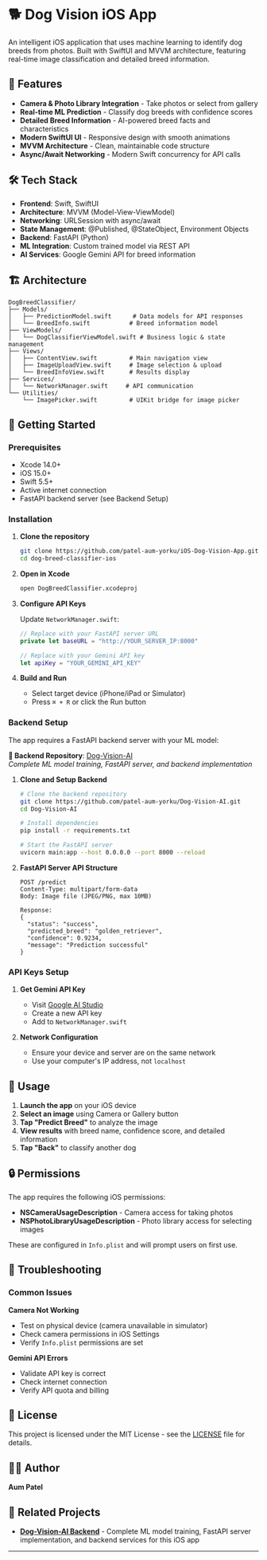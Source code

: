 # 🐕 Dog Vision iOS App

An intelligent iOS application that uses machine learning to identify dog breeds from photos. Built with SwiftUI and MVVM architecture, featuring real-time image classification and detailed breed information.

## 📱 Features

- **Camera & Photo Library Integration** - Take photos or select from gallery
- **Real-time ML Prediction** - Classify dog breeds with confidence scores
- **Detailed Breed Information** - AI-powered breed facts and characteristics
- **Modern SwiftUI UI** - Responsive design with smooth animations
- **MVVM Architecture** - Clean, maintainable code structure
- **Async/Await Networking** - Modern Swift concurrency for API calls

## 🛠 Tech Stack

- **Frontend**: Swift, SwiftUI
- **Architecture**: MVVM (Model-View-ViewModel)
- **Networking**: URLSession with async/await
- **State Management**: @Published, @StateObject, Environment Objects
- **Backend**: FastAPI (Python)
- **ML Integration**: Custom trained model via REST API
- **AI Services**: Google Gemini API for breed information

## 🏗 Architecture

```
DogBreedClassifier/
├── Models/
│   ├── PredictionModel.swift      # Data models for API responses
│   └── BreedInfo.swift           # Breed information model
├── ViewModels/
│   └── DogClassifierViewModel.swift # Business logic & state management
├── Views/
│   ├── ContentView.swift         # Main navigation view
│   ├── ImageUploadView.swift     # Image selection & upload
│   └── BreedInfoView.swift       # Results display
├── Services/
│   └── NetworkManager.swift     # API communication
└── Utilities/
    └── ImagePicker.swift         # UIKit bridge for image picker
```

## 🚀 Getting Started

### Prerequisites

- Xcode 14.0+
- iOS 15.0+
- Swift 5.5+
- Active internet connection
- FastAPI backend server (see Backend Setup)

### Installation

1. **Clone the repository**
   ```bash
   git clone https://github.com/patel-aum-yorku/iOS-Dog-Vision-App.git
   cd dog-breed-classifier-ios
   ```

2. **Open in Xcode**
   ```bash
   open DogBreedClassifier.xcodeproj
   ```

3. **Configure API Keys**
   
   Update `NetworkManager.swift`:
   ```swift
   // Replace with your FastAPI server URL
   private let baseURL = "http://YOUR_SERVER_IP:8000"
   
   // Replace with your Gemini API key
   let apiKey = "YOUR_GEMINI_API_KEY"
   ```

4. **Build and Run**
   - Select target device (iPhone/iPad or Simulator)
   - Press `⌘ + R` or click the Run button

### Backend Setup

The app requires a FastAPI backend server with your ML model:

**🔗 Backend Repository**: [Dog-Vision-AI](https://github.com/patel-aum-yorku/Dog-Vision-AI)  
*Complete ML model training, FastAPI server, and backend implementation*

1. **Clone and Setup Backend**
   ```bash
   # Clone the backend repository
   git clone https://github.com/patel-aum-yorku/Dog-Vision-AI.git
   cd Dog-Vision-AI
   
   # Install dependencies
   pip install -r requirements.txt
   
   # Start the FastAPI server
   uvicorn main:app --host 0.0.0.0 --port 8000 --reload
   ```

2. **FastAPI Server API Structure**
   ```
   POST /predict
   Content-Type: multipart/form-data
   Body: Image file (JPEG/PNG, max 10MB)
   
   Response:
   {
     "status": "success",
     "predicted_breed": "golden_retriever",
     "confidence": 0.9234,
     "message": "Prediction successful"
   }
   ```

### API Keys Setup

1. **Get Gemini API Key**
   - Visit [Google AI Studio](https://makersuite.google.com/app/apikey)
   - Create a new API key
   - Add to `NetworkManager.swift`

2. **Network Configuration**
   - Ensure your device and server are on the same network
   - Use your computer's IP address, not `localhost`

## 📱 Usage

1. **Launch the app** on your iOS device
2. **Select an image** using Camera or Gallery button
3. **Tap "Predict Breed"** to analyze the image
4. **View results** with breed name, confidence score, and detailed information
5. **Tap "Back"** to classify another dog


## 🔒 Permissions

The app requires the following iOS permissions:

- **NSCameraUsageDescription** - Camera access for taking photos
- **NSPhotoLibraryUsageDescription** - Photo library access for selecting images

These are configured in `Info.plist` and will prompt users on first use.

## 🐛 Troubleshooting

### Common Issues
**Camera Not Working**
- Test on physical device (camera unavailable in simulator)
- Check camera permissions in iOS Settings
- Verify `Info.plist` permissions are set

**Gemini API Errors**
- Validate API key is correct
- Check internet connection
- Verify API quota and billing

## 📄 License

This project is licensed under the MIT License - see the [LICENSE](LICENSE) file for details.

## 👨‍💻 Author
**Aum Patel**

## 🔗 Related Projects

- **[Dog-Vision-AI Backend](https://github.com/patel-aum-yorku/Dog-Vision-AI)** - Complete ML model training, FastAPI server implementation, and backend services for this iOS app


---

